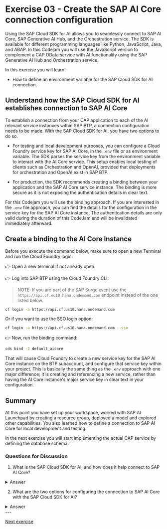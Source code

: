 # Exercise 03 - Create the SAP AI Core connection configuration

Using the SAP Cloud SDK for AI allows you to seamlessly connect to SAP AI Core, SAP Generative AI Hub, and the Orchestration service. The SDK is available for different programming languages like Python, JavaScript, Java, and ABAP. In this Codejam you will use the JavaScript version to complement a CAP OData service with AI functionality using the SAP Generative AI Hub and Orchestration service.

In this exercise you will learn:

- How to define an environment variable for the SAP Cloud SDK for AI connection.

## Understand how the SAP Cloud SDK for AI establishes connection to SAP AI Core

To establish a connection from your CAP application to each of the AI relevant service instances within SAP BTP, a connection configuration needs to be made. With the SAP Cloud SDK for AI, you have two options to do so.

- For testing and local development purposes, you can configure a Cloud Foundry service key for SAP AI Core, in the `.env` file or as environment variable. The SDK parses the service key from the environment variable to interact with the AI Core service. This setup enables local testing of clients such as Orchestration and OpenAI, provided that deployments for orchestration and OpenAI exist in SAP BTP.

- For production, the SDK recommends creating a binding between your application and the SAP AI Core service instance. The binding is more secure as it is not exposing the authentication details in clear text.

For this Codejam you will use the binding approach. If you are interested in the `.env` file approach, you can find the details for the configuration in the service key for the SAP AI Core instance. The authentication details are only valid during the duration of this CodeJam and will be invalidated immediately afterward.

## Create a binding to the AI Core instance

Before you execute the command below, make sure to open a new Terminal and run the Cloud Foundry login:

👉 Open a new terminal if not already open.

👉 Log into SAP BTP using the Cloud Foundry CLI:

> NOTE: If you are part of the SAP Surge event use the `https://api.cf.eu10.hana.ondemand.com` endpoint instead of the one listed below.

```bash
cf login -a https://api.cf.us10.hana.ondemand.com
```

Or if you want to use the SSO login option:

```bash
cf login -a https://api.cf.us10.hana.ondemand.com --sso
```

👉 Now, run the binding command:

```bash
cds bind -2 default_aicore
```

That will cause Cloud Foundry to create a new service key for the SAP AI Core instance on the BTP subaccount, and configure that service key within your project. This is basically the same thing as the `.env` approach with one major difference; It is creating and referencing a new service, rather than having the AI Core instance's major service key in clear text in your configuration.

## Summary

At this point you have set up your workspace, worked with SAP AI Launchpad by creating a resource group, deployed a model and explored other capabilities. You also learned how to define a connection to SAP AI Core for local development and testing.

In the next exercise you will start implementing the actual CAP service by defining the database schema.

### Questions for Discussion

1. What is the SAP Cloud SDK for AI, and how does it help connect to SAP AI Core?
<details><summary>Answer</summary>
   The SAP Cloud SDK for AI enables seamless integration with SAP AI Core, SAP Generative AI Hub, and the Orchestration service. It is available for multiple programming languages such as Python, JavaScript, Java, and ABAP. In this exercise, you'll use the JavaScript version to connect a CAP OData service to SAP AI functionality. The SDK helps in establishing the connection by reading authentication details from a service key or environment variables.
   </details>

2. What are the two options for configuring the connection to SAP AI Core with the SAP Cloud SDK for AI?
<details><summary>Answer</summary>

There are two ways to configure the connection:

   - For local development/testing: You can use a Cloud Foundry service key stored in the `.env` file or set it as an environment variable. This allows the SDK to parse the service key and connect to SAP AI Core for local testing, assuming the relevant AI services are deployed.

   - For production: The SDK recommends creating a binding between your application and the SAP AI Core service instance. This method is more secure, as it does not expose sensitive authentication details in clear text.
   </details>
---

[Next exercise](../04-explore-sap-hana-cloud-vector-engine/README.md)
